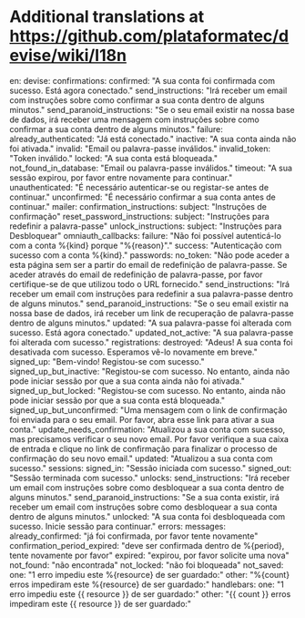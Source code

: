 # Additional translations at https://github.com/plataformatec/devise/wiki/I18n

en:
  devise:
    confirmations:
      confirmed: "A sua conta foi confirmada com sucesso. Está agora conectado."
      send_instructions: "Irá receber um email com instruções sobre como confirmar a sua conta dentro de alguns minutos."
      send_paranoid_instructions: "Se o seu email existir na nossa base de dados, irá receber uma mensagem com instruções sobre como confirmar a sua conta dentro de alguns minutos."
    failure:
      already_authenticated: "Já está conectado."
      inactive: "A sua conta ainda não foi ativada."
      invalid: "Email ou palavra-passe inválidos."
      invalid_token: "Token inválido."
      locked: "A sua conta está bloqueada."
      not_found_in_database: "Email ou palavra-passe inválidos."
      timeout: "A sua sessão expirou, por favor entre novamente para continuar."
      unauthenticated: "É necessário autenticar-se ou registar-se antes de continuar."
      unconfirmed: "É necessário confirmar a sua conta antes de continuar."
    mailer:
      confirmation_instructions:
        subject: "Instruções de confirmação"
      reset_password_instructions:
        subject: "Instruções para redefinir a palavra-passe"
      unlock_instructions:
        subject: "Instruções para Desbloquear"
    omniauth_callbacks:
      failure: "Não foi possível autenticá-lo com a conta %{kind} porque \"%{reason}\"."
      success: "Autenticação com sucesso com a conta %{kind}."
    passwords:
      no_token: "Não pode aceder a esta página sem ser a partir do email de redefinição de palavra-passe. Se aceder através do email de redefinição de palavra-passe, por favor certifique-se de que utilizou todo o URL fornecido."
      send_instructions: "Irá receber um email com instruções para redefinir a sua palavra-passe dentro de alguns minutos."
      send_paranoid_instructions: "Se o seu email existir na nossa base de dados, irá receber um link de recuperação de palavra-passe dentro de alguns minutos."
      updated: "A sua palavra-passe foi alterada com sucesso. Está agora conectado."
      updated_not_active: "A sua palavra-passe foi alterada com sucesso."
    registrations:
      destroyed: "Adeus! A sua conta foi desativada com sucesso. Esperamos vê-lo novamente em breve."
      signed_up: "Bem-vindo! Registou-se com sucesso."
      signed_up_but_inactive: "Registou-se com sucesso. No entanto, ainda não pode iniciar sessão por que a sua conta ainda não foi ativada."
      signed_up_but_locked: "Registou-se com sucesso. No entanto, ainda não pode iniciar sessão por que a sua conta está bloqueada."
      signed_up_but_unconfirmed: "Uma mensagem com o link de confirmação foi enviada para o seu email. Por favor, abra esse link para ativar a sua conta."
      update_needs_confirmation: "Atualizou a sua conta com sucesso, mas precisamos verificar o seu novo email. Por favor verifique a sua caixa de entrada e clique no link de confirmação para finalizar o processo de confirmação do seu novo email."
      updated: "Atualizou a sua conta com sucesso."
    sessions:
      signed_in: "Sessão iniciada com sucesso."
      signed_out: "Sessão terminada com sucesso."
    unlocks:
      send_instructions: "Irá receber um email com instruções sobre como desbloquear a sua conta dentro de alguns minutos."
      send_paranoid_instructions: "Se a sua conta existir, irá receber um email com instruções sobre como desbloquear a sua conta dentro de alguns minutos."
      unlocked: "A sua conta foi desbloqueada com sucesso. Inicie sessão para continuar."
  errors:
    messages:
      already_confirmed: "já foi confirmada, por favor tente novamente"
      confirmation_period_expired: "deve ser confirmada dentro de %{period}, tente novamente por favor"
      expired: "expirou, por favor solicite uma nova"
      not_found: "não encontrada"
      not_locked: "não foi bloqueada"
      not_saved:
        one: "1 erro impediu este %{resource} de ser guardado:"
        other: "%{count} erros impediram este %{resource} de ser guardado:"
        handlebars:
          one: "1 erro impediu este {{ resource }} de ser guardado:"
          other: "{{ count }} erros impediram este {{ resource }} de ser guardado:"
